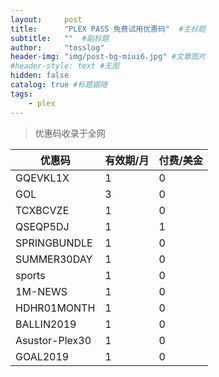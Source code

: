 ```yaml
---
layout:     post 
title:      "PLEX PASS 免费试用优惠码"  #主标题
subtitle:   ""  #副标题
author:     "tosslog" 
header-img: "img/post-bg-miui6.jpg" #文章图片
#header-style: text #无图
hidden: false
catalog: true #标题跟随
tags: 
    - plex
---
```


> 优惠码收录于全网

优惠码 | 有效期/月 | 付费/美金
-|-|-
GQEVKL1X | 1 | 0
GOL | 3 | 0
TCXBCVZE | 1 |  0
QSEQP5DJ | 1 | 1
SPRINGBUNDLE | 1 | 0
SUMMER30DAY | 1 | 0 
sports | 1 | 0
1M-NEWS | 1 | 0
HDHR01MONTH | 1 | 0
BALLIN2019 | 1 | 0
Asustor-Plex30 | 1 | 0
GOAL2019 | 1 | 0